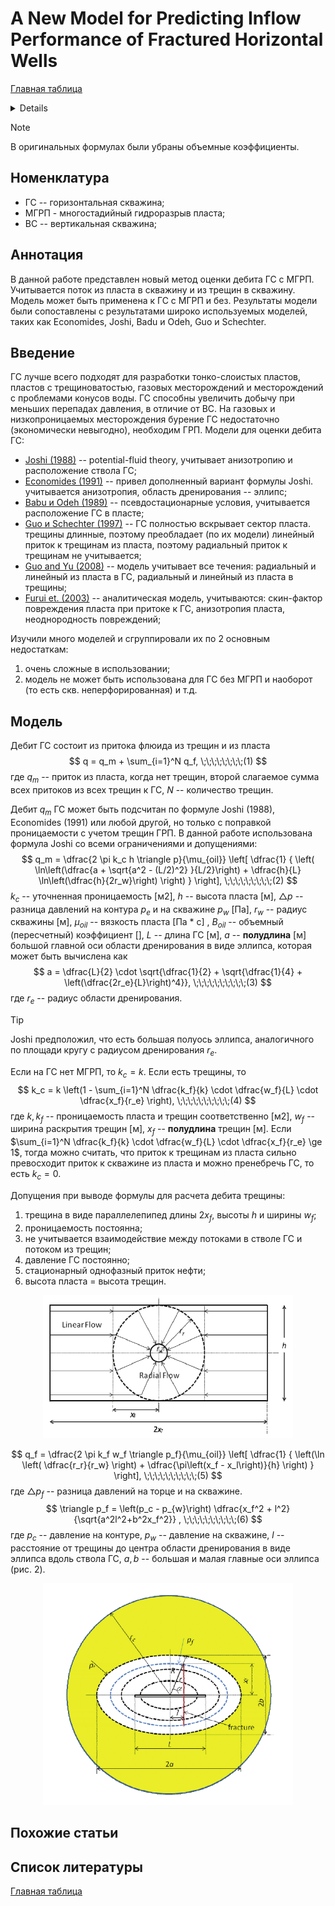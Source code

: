 # A New Model for Predicting Inflow Performance of Fractured Horizontal Wells

[Главная таблица](../../main)

<details>
<dl>
    <dt>авторы:</dt>
    <dd>Hong Yuan, Desheng Zhou</dd>
    <dt>год:</dt>
    <dd>2010</dd>
    <dt>doi:</dt>
    <dd><a href ="https://doi.org/10.2118/133610-MS">Cсылка</a></dd>
    <dt>tags:</dt>
    <dd>{your KEYWORDS}</dd>
    <dt>создано:</dt>
    <dd>07.02.2024</dd>
    <dt>обновлено:</dt>
    <dd>07.02.2024</dd>  
</dl>
</details>

> [!NOTE]
> В оригинальных формулах были убраны объемные коэффициенты.

## Номенклатура

- ГС -- горизонтальная скважина;
- МГРП - многостадийный гидроразрыв пласта;
- ВС -- вертикальная скважина;

## Аннотация

В данной  работе представлен новый метод оценки дебита ГС с МГРП.
Учитывается поток из пласта в скважину и из трещин в скважину. Модель может быть применена к ГС с МГРП и без.
Результаты модели были сопоставлены с результатами широко используемых моделей, таких как Economides, Joshi, Badu и Odeh, Guo и Schechter.

## Введение

ГС лучше всего подходят для разработки тонко-слоистых пластов, пластов с трещиноватостью, газовых месторождений и месторождений с проблемами конусов воды. ГС способны увеличить добычу при меньших перепадах давления, в отличие от ВС. На газовых и низкопроницаемых месторождения бурение ГС недостаточно (экономически невыгодно), необходим ГРП.
Модели для оценки дебита ГС:

- [Joshi (1988)](#) -- potential-fluid theory, учитывает анизотропию и расположение ствола ГС;
- [Economides (1991)](#) -- привел дополненный вариант формулы Joshi. учитывается анизотропия, область дренирования -- эллипс;
- [Babu и Odeh (1989)](#) -- псевдостационарные условия, учитывается расположение ГС в пласте;
- [Guo и Schechter (1997)](#) -- ГС полностью вскрывает сектор пласта. трещины длинные, поэтому преобладает (по их модели) линейный приток к трещинам из пласта, поэтому радиальный приток к трещинам не учитывается;
- [Guo and Yu (2008)](#) -- модель учитывает все течения: радиальный и линейный из пласта в ГС, радиальный и линейный из пласта в трещины;
- [Furui et. (2003)](#) -- аналитическая модель, учитываются: скин-фактор повреждения пласта при притоке к ГС, анизотропия пласта, неоднородность повреждений;

Изучили много моделей и сгруппировали их по 2 основным недостаткам:

1. очень сложные в использовании;
2. модель не может быть использована для ГС без МГРП и наоборот (то есть скв. неперфорированная) и т.д.

## Модель

Дебит ГС состоит из притока флюида из трещин и из пласта
$$
q = q_m + \sum_{i=1}^N q_f, \;\;\;\;\;\;\;\;(1)
$$
где $q_m$ -- приток из пласта, когда нет трещин, второй слагаемое сумма всех притоков из всех трещин к ГС, $N$ -- количество трещин.

Дебит $q_m$ ГС может быть подсчитан по формуле Joshi (1988), Economides (1991) или любой другой, но только с поправкой проницаемости с учетом трещин ГРП. В данной работе использована формула Joshi со всеми ограничениями и допущениями:
$$
q_m = \dfrac{2 \pi k_c h \triangle p}{\mu_{oil}}
\left[
    \dfrac{1}
    {
        \left(
            \ln\left(\dfrac{a + \sqrt{a^2 - (L/2)^2} }{L/2}\right) +
            \dfrac{h}{L} \ln\left(\dfrac{h}{2r_w}\right)
            \right)
    }
\right], \;\;\;\;\;\;\;\;\;(2)
$$
$k_c$ -- уточненная проницаемость [м2], $h$ -- высота пласта [м], $\triangle p$ -- разница давлений на контура $p_e$  и на скважине $p_w$ [Па], $r_w$ -- радиус скважины [м], $\mu_{oil}$ -- вязкость пласта [Па * с] , $B_{oil}$ -- объемный (пересчетный) коэффициент [], $L$ -- длина ГС [м], $a$ -- **полудлина** [м] большой главной оси области дренирования в виде эллипса, которая может быть вычислена как
$$
a = \dfrac{L}{2} \cdot \sqrt{\dfrac{1}{2} + \sqrt{\dfrac{1}{4} + \left(\dfrac{2r_e}{L}\right)^4}}, \;\;\;\;\;\;\;\;\;\;(3)
$$
где $r_e$ -- радиус области дренирования.
> [!TIP]
> Joshi предположил, что есть большая полуось эллипса, аналогичного по площади кругу с радиусом дренирования $r_e$.

Если на ГС нет МГРП, то $k_c = k$. Если есть трещины, то
$$
k_c = k \left(1 - \sum_{i=1}^N \dfrac{k_f}{k} \cdot \dfrac{w_f}{L} \cdot \dfrac{x_f}{r_e}  \right),
\;\;\;\;\;\;\;\;\;\;(4)
$$
где $k, k_f$ -- проницаемость пласта и трещин соответственно [м2], $w_f$ -- ширина раскрытия трещин [м], $x_f$ -- **полудлина** трещин [м].
Если $\sum_{i=1}^N \dfrac{k_f}{k} \cdot \dfrac{w_f}{L} \cdot \dfrac{x_f}{r_e} \ge 1$, тогда можно считать, что приток к трещинам из пласта сильно превосходит приток к скважине из пласта и можно пренебречь ГС, то есть $k_c = 0$.

Допущения при выводе формулы для расчета дебита трещины:

1. трещина в виде параллелепипед длины $2x_f$, высоты $h$ и ширины $w_f$;
2. проницаемость постоянна;
3. не учитывается взаимодействие между потоками в стволе ГС и потоком из трещин;
4. давление ГС постоянно;
5. стационарный однофазный приток нефти;
6. высота пласта = высота трещин.

<p align="center"><img src="images/flow_in_fract.png" alt="Flow in fracture" width="400"></p>

$$
q_f = \dfrac{2 \pi k_f w_f \triangle p_f}{\mu_{oil}}
\left[
    \dfrac{1}
    {
        \left(\ln \left( \dfrac{r_r}{r_w} \right) + \dfrac{\pi\left(x_f - x_l\right)}{h} \right)
    }
\right], \;\;\;\;\;\;\;\;\;\;(5)
$$
где $\triangle p_f$ -- разница давлений на торце и на скважине.
$$
\triangle p_f = \left(p_c - p_{w}\right)
\dfrac{x_f^2 + l^2}{\sqrt{a^2l^2+b^2x_f^2}}
, \;\;\;\;\;\;\;\;\;\;(6)
$$
где $p_c$ -- давление на контуре, $p_w$ -- давление на скважине, $l$ -- расстояние от трещины до центра области дренирования в виде эллипса вдоль ствола ГС, $a, b$ -- большая и малая главные оси эллипса (рис. 2).

<p align="center"><img src="images/hw_with_fracture_ellipse.png" alt="Ellipse" width="400"></p>

## Похожие статьи

## Список литературы

[Главная таблица](../../main)

